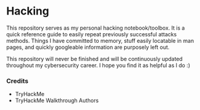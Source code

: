 # Hacking
This repository serves as my personal hacking notebook/toolbox. It is a quick reference guide to easily repeat previously successful attacks methods. Things I have committed to memory, stuff easily locatable in man pages, and quickly googleable information are purposely left out.   

This repository will never be finished and will be continuously updated throughout my cybersecurity career. I hope you find it as helpful as I do :)

### Credits
* TryHackMe
* TryHackMe Walkthrough Authors

